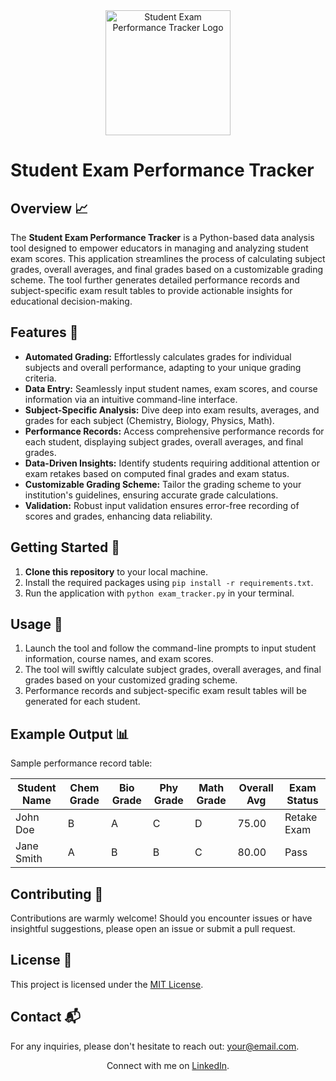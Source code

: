 <div align="center">
  <img src="https://your-image-url-here.png" alt="Student Exam Performance Tracker Logo" width="200">
</div>

# Student Exam Performance Tracker

## Overview 📈

The **Student Exam Performance Tracker** is a Python-based data analysis tool designed to empower educators in managing and analyzing student exam scores. This application streamlines the process of calculating subject grades, overall averages, and final grades based on a customizable grading scheme. The tool further generates detailed performance records and subject-specific exam result tables to provide actionable insights for educational decision-making.

## Features 🚀

- **Automated Grading:** Effortlessly calculates grades for individual subjects and overall performance, adapting to your unique grading criteria.
- **Data Entry:** Seamlessly input student names, exam scores, and course information via an intuitive command-line interface.
- **Subject-Specific Analysis:** Dive deep into exam results, averages, and grades for each subject (Chemistry, Biology, Physics, Math).
- **Performance Records:** Access comprehensive performance records for each student, displaying subject grades, overall averages, and final grades.
- **Data-Driven Insights:** Identify students requiring additional attention or exam retakes based on computed final grades and exam status.
- **Customizable Grading Scheme:** Tailor the grading scheme to your institution's guidelines, ensuring accurate grade calculations.
- **Validation:** Robust input validation ensures error-free recording of scores and grades, enhancing data reliability.

## Getting Started 🚀

1. **Clone this repository** to your local machine.
2. Install the required packages using `pip install -r requirements.txt`.
3. Run the application with `python exam_tracker.py` in your terminal.

## Usage 📝

1. Launch the tool and follow the command-line prompts to input student information, course names, and exam scores.
2. The tool will swiftly calculate subject grades, overall averages, and final grades based on your customized grading scheme.
3. Performance records and subject-specific exam result tables will be generated for each student.

## Example Output 📊

Sample performance record table:

| Student Name | Chem Grade | Bio Grade | Phy Grade | Math Grade | Overall Avg | Exam Status |
|--------------|------------|-----------|-----------|------------|-------------|-------------|
| John Doe     | B          | A         | C         | D          | 75.00       | Retake Exam |
| Jane Smith   | A          | B         | B         | C          | 80.00       | Pass        |

## Contributing 🤝

Contributions are warmly welcome! Should you encounter issues or have insightful suggestions, please open an issue or submit a pull request.

## License 📜

This project is licensed under the [MIT License](LICENSE).

## Contact 📬

For any inquiries, please don't hesitate to reach out: [your@email.com](mailto:your@email.com).

<div align="center">
  Connect with me on <a href="https://www.linkedin.com/in/yourname">LinkedIn</a>.
</div>
